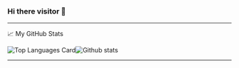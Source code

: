### Hi there visitor 👋

<hr>
 
📈 My GitHub Stats
  
  ![Top Languages Card](https://github-readme-stats.vercel.app/api/top-langs/?username=bhatara007&layout=compact&theme=tokyonight&langs_count=10&hide=CMake,Makefile)![Github stats](https://github-readme-stats.vercel.app/api?username=bhatara007&theme=tokyonight&show_icons=true&count_private=true&) 
  
<hr>
 


